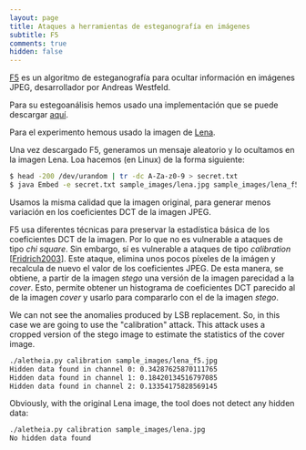 ```yaml
---
layout: page
title: Ataques a herramientas de esteganografía en imágenes
subtitle: F5
comments: true
hidden: false
---
```




[F5](https://dl.acm.org/citation.cfm?id=731875) es un algoritmo de esteganografía para ocultar información en imágenes JPEG, desarrollador por Andreas Westfeld. 

Para su estegoanálisis hemos usado una implementación que se puede descargar [aquí](https://github.com/daniellerch/stego-collection/tree/master/F5).


Para el experimento hemous usado la imagen de [Lena](/stego/images/attacks/img/lena.jpg). 

Una vez descargado F5, generamos un mensaje aleatorio y lo ocultamos en la imagen Lena. Loa hacemos (en Linux) de la forma siguiente:


```bash
$ head -200 /dev/urandom | tr -dc A-Za-z0-9 > secret.txt
$ java Embed -e secret.txt sample_images/lena.jpg sample_images/lena_f5.jpg -q 92
```

Usamos la misma calidad que la imagen original, para generar menos variación en los coeficientes DCT de la imagen JPEG.

F5 usa diferentes técnicas para preservar la estadística básica de los coeficientes DCT de la imagen. Por lo que no es vulnerable a ataques de tipo *chi square*. Sin embargo, sí es vulnerable a ataques de tipo *calibration* [[Fridrich2003](/stego/references)]. Este ataque, elimina unos pocos píxeles de la imágen y recalcula de nuevo el valor de los coeficientes JPEG. De esta manera, se obtiene, a partir de la imagen *stego* una versión de la imagen parecidad a la *cover*. Esto, permite obtener un histograma de coeficientes DCT parecido al de la imagen *cover* y usarlo para compararlo con el de la imagen *stego*. 


We can not see the anomalies produced by LSB replacement. So, in this case we are going to use the "calibration" attack. This attack uses a cropped version of the stego image to estimate the statistics of the cover image.


```bash
./aletheia.py calibration sample_images/lena_f5.jpg 
Hidden data found in channel 0: 0.34287625870111765
Hidden data found in channel 1: 0.18420134516797085
Hidden data found in channel 2: 0.13354175828569145
```

Obviously, with the original Lena image, the tool does not detect any hidden data:

```bash
./aletheia.py calibration sample_images/lena.jpg 
No hidden data found
```













